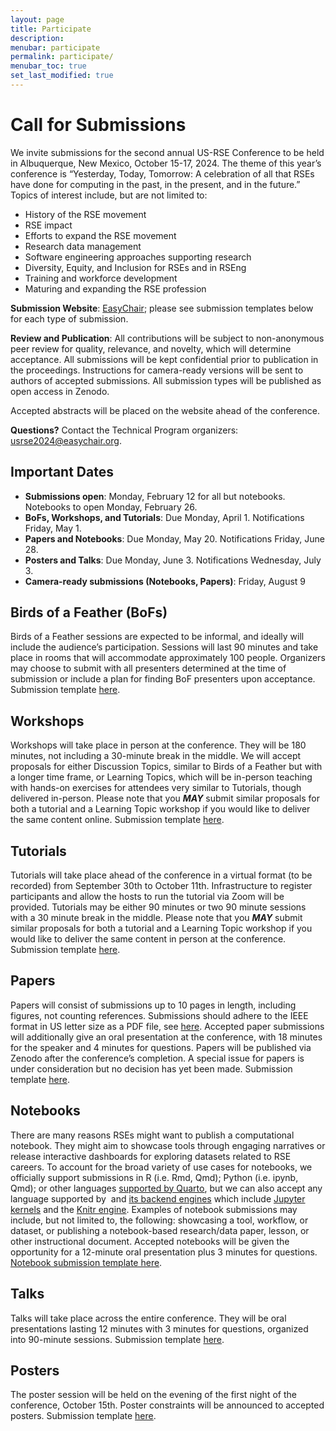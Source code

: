 ```yaml
---
layout: page
title: Participate
description: 
menubar: participate
permalink: participate/
menubar_toc: true
set_last_modified: true
---
```


# Call for Submissions

We invite submissions for the second annual US-RSE Conference to be held in
Albuquerque, New Mexico, October 15-17, 2024. The theme of this year’s conference
is “Yesterday, Today, Tomorrow: A celebration of all that RSEs have done for
computing in the past, in the present, and in the future.” Topics of interest
include, but are not limited to:

- History of the RSE movement
- RSE impact
- Efforts to expand the RSE movement
- Research data management
- Software engineering approaches supporting research
- Diversity, Equity, and Inclusion for RSEs and in RSEng
- Training and workforce development
- Maturing and expanding the RSE profession

**Submission Website**: [EasyChair](https://easychair.org/conferences/?conf=usrse2024);
please see submission templates below for each type of submission.

**Review and Publication**: All contributions will be subject to non-anonymous peer
review for quality, relevance, and novelty, which will determine acceptance.
All submissions will be kept confidential prior to publication in
the proceedings. Instructions for camera-ready versions will be sent to authors
of accepted submissions. All submission types will be published as open access
in Zenodo.

Accepted abstracts will be placed on the website ahead of the conference.

**Questions?** Contact the Technical Program organizers: [usrse2024@easychair.org](mailto:usrse2024@easychair.org).

## Important Dates

- **Submissions open**: Monday, February 12 for all but notebooks. Notebooks to open Monday, February 26.
- **BoFs, Workshops, and Tutorials**: Due Monday, April 1. Notifications Friday, May 1.
- **Papers and Notebooks**: Due Monday, May 20. Notifications Friday, June 28.
- **Posters and Talks**: Due Monday, June 3. Notifications Wednesday, July 3.
- **Camera-ready submissions (Notebooks, Papers)**: Friday, August 9

## Birds of a Feather (BoFs)

Birds of a Feather sessions are expected to be informal, and ideally will include the audience’s participation. Sessions will last 90 minutes and take place in rooms that will accommodate approximately 100 people. Organizers may choose to submit with all presenters determined at the time of submission or include a plan for finding BoF presenters upon acceptance. Submission template [here](https://docs.google.com/document/d/1W86USaI0euZOuwPJoeZfZaX-qxG_OjRTM3brHNxNIvM/edit?usp=sharing).

## Workshops

Workshops will take place in person at the conference. They will be 180 minutes, not including  a 30-minute break in the middle. We will accept proposals for either Discussion Topics, similar to Birds of a Feather but with a longer time frame, or Learning Topics, which will be in-person teaching with hands-on exercises for attendees very similar to Tutorials, though delivered in-person.  Please note that you ***MAY*** submit similar proposals for both a tutorial and a Learning Topic workshop if you would like to deliver the same content online. Submission template [here](https://docs.google.com/document/d/10Wdb24neTDVoTQQ1XgpGOm7-OJNOtd30TnNEpZLY_Bo/edit?usp=sharing).

## Tutorials

Tutorials will take place ahead of the conference in a virtual format (to be recorded) from September 30th to October 11th. Infrastructure to register participants and allow the hosts to run the tutorial via Zoom will be provided. Tutorials may be either 90 minutes or two 90 minute sessions with a 30 minute break in the middle. Please note that you ***MAY*** submit similar proposals for both a tutorial and a Learning Topic workshop if you would like to deliver the same content in person at the conference. Submission template [here](https://docs.google.com/document/d/1RljR4M2kEBZx36JmSNLrw0iL7P-cx3aoosYdnHJR8t4/edit?usp=sharing).

## Papers

Papers will consist of submissions up to 10 pages in length, including figures, not counting references. Submissions should adhere to the IEEE format in US letter size as a PDF file, see [here](https://www.ieee.org/conferences/publishing/templates.html). Accepted paper submissions will additionally give an oral presentation at the conference, with 18 minutes for the speaker and 4 minutes for questions. Papers will be published via Zenodo after the conference’s completion. A special issue for papers is under consideration but no decision has yet been made. Submission template [here](https://docs.google.com/document/d/1bA2A23Npc72zUHaKgW2o5KugUyGqnuRs7vu5LF9h89k/edit?usp=sharing).

## Notebooks

There are many reasons RSEs might want to publish a computational notebook. They might aim to showcase tools through engaging narratives or release interactive dashboards for exploring datasets related to RSE careers. To account for the broad variety of use cases for notebooks, we officially support submissions in R (i.e. Rmd, Qmd); Python (i.e. ipynb, Qmd); or other languages [supported by Quarto](https://quarto.org/docs/faq/#what-programming-languages-are-supported-in-quarto), but we can also accept any language supported by  and [its backend engines](https://quarto.org/docs/computations/execution-options.html#engine-binding) which include [Jupyter kernels](https://docs.jupyter.org/en/latest/projects/kernels.html) and the [Knitr engine](https://bookdown.org/yihui/rmarkdown-cookbook/other-languages.html). Examples of notebook submissions may include, but not limited to, the following: showcasing a tool, workflow, or dataset, or publishing a notebook-based research/data paper, lesson, or other instructional document. Accepted notebooks will be given the opportunity for a 12-minute oral presentation plus 3 minutes for questions. [Notebook submission template here](https://docs.google.com/document/d/16pGPdGWpyOr79pgBxEImAHioPgyy-jJwiIklJUJWE_4/edit?usp=sharing).

## Talks

Talks will take place across the entire conference. They will be oral presentations lasting 12 minutes with 3 minutes for questions, organized into 90-minute sessions. Submission template [here](https://docs.google.com/document/d/1iN9gDRa_u2kLFFl5H03BPYu8nQVjWomI5L7BPTcchCQ/edit?usp=sharing).

## Posters

The poster session will be held on the evening of the first night of the conference, October 15th. Poster constraints will be announced to accepted posters. Submission template [here](https://docs.google.com/document/d/1rkIdB0RQwJWolL3gwHO2YIk928-lznY2YevPXHiioMY/edit?usp=sharing).
